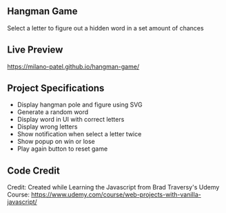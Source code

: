## Hangman Game
Select a letter to figure out a hidden word in a set amount of chances

## Live Preview
https://milano-patel.github.io/hangman-game/

## Project Specifications
- Display hangman pole and figure using SVG
- Generate a random word
- Display word in UI with correct letters
- Display wrong letters
- Show notification when select a letter twice
- Show popup on win or lose
- Play again button to reset game

## Code Credit
Credit: Created while Learning the Javascript from Brad Traversy's Udemy Course: https://www.udemy.com/course/web-projects-with-vanilla-javascript/
